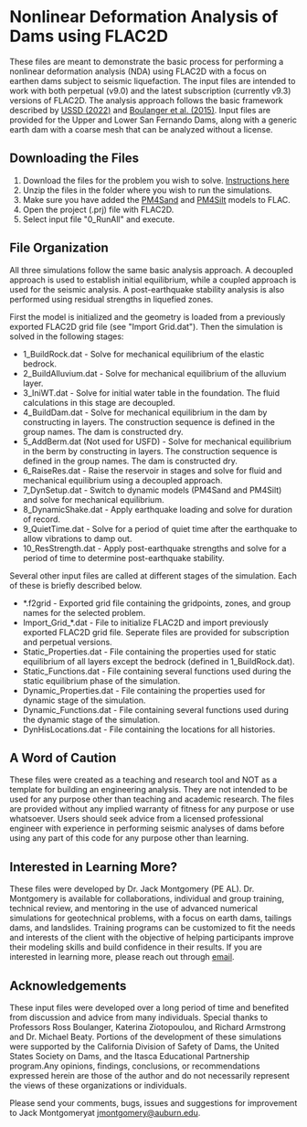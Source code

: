 # Nonlinear Deformation Analysis of Dams using FLAC2D
These files are meant to demonstrate the basic process for performing a nonlinear deformation analysis (NDA) using FLAC2D with a focus on earthen dams subject to seismic liquefaction. The input files are intended to work with both perpetual (v9.0) and the latest subscription (currently v9.3) versions of FLAC2D. The analysis approach follows the basic framework described by [USSD (2022)](https://www.researchgate.net/publication/365614343_Analysis_of_Seismic_Deformations_of_Embankment_Dams) and [Boulanger et al. (2015)](https://www.researchgate.net/publication/272818560_Ch_10_Nonlinear_Deformation_Analyses_of_Liquefaction_Effects_on_Embankment_Dams). Input files are provided for the Upper and Lower San Fernando Dams, along with a generic earth dam with a coarse mesh that can be analyzed without a license. 

## Downloading the Files
  1. Download the files for the problem you wish to solve. [Instructions here](https://docs.github.com/en/repositories/working-with-files/using-files/downloading-source-code-archives)
  2. Unzip the files in the folder where you wish to run the simulations.
  3. Make sure you have added the [PM4Sand](https://pm4sand.engr.ucdavis.edu/) and [PM4Silt](https://pm4silt.engr.ucdavis.edu/) models to FLAC. 
  4. Open the project (.prj) file with FLAC2D.
  5. Select input file "0_RunAll" and execute. 

## File Organization
All three simulations follow the same basic analysis approach. A decoupled approach is used to establish initial equilibrium, while a coupled approach is used for the seismic analysis. A post-earthquake stability analysis is also performed using residual strengths in liquefied zones. 

First the model is initialized and the geometry is loaded from a previously exported FLAC2D grid file (see "Import Grid.dat"). Then the simulation is solved in the following stages:<br/>
- 1_BuildRock.dat - Solve for mechanical equilibrium of the elastic bedrock.<br/>
- 2_BuildAlluvium.dat - Solve for mechanical equilibrium of the alluvium layer.<br/>
- 3_IniWT.dat - Solve for initial water table in the foundation. The fluid calculations in this stage are decoupled.<br/> 
- 4_BuildDam.dat - Solve for mechanical equilibrium in the dam by constructing in layers. The construction sequence is defined in the group names. The dam is constructed dry.<br/> 
- 5_AddBerm.dat (Not used for USFD) - Solve for mechanical equilibrium in the berm by constructing in layers. The construction sequence is defined in the group names. The dam is constructed dry.<br/> 
- 6_RaiseRes.dat - Raise the reservoir in stages and solve for fluid and mechanical equilibrium using a decoupled approach.<br/> 
- 7_DynSetup.dat - Switch to dynamic models (PM4Sand and PM4Silt) and solve for mechanical equilibrium.<br/> 
- 8_DynamicShake.dat - Apply earthquake loading and solve for duration of record.<br/> 
- 9_QuietTime.dat - Solve for a period of quiet time after the earthquake to allow vibrations to damp out.<br/>
- 10_ResStrength.dat - Apply post-earthquake strengths and solve for a period of time to determine post-earthquake stability.<br/>

Several other input files are called at different stages of the simulation. Each of these is briefly described below.<br/>
- *.f2grid - Exported grid file containing the gridpoints, zones, and group names for the selected problem.<br/>
-	Import_Grid_*.dat - File to initialize FLAC2D and import previously exported FLAC2D grid file. Seperate files are provided for subscription and perpetual versions.<br/>
-	Static_Properties.dat - File containing the properties used for static equilibrium of all layers except the bedrock (defined in 1_BuildRock.dat).<br/>
-	Static_Functions.dat - File containing several functions used during the static equilibrium phase of the simulation.<br/>
-	Dynamic_Properties.dat - File containing the properties used for dynamic stage of the simulation.<br/>
-	Dynamic_Functions.dat - File containing several functions used during the dynamic stage of the simulation.<br/>
- DynHisLocations.dat - File containing the locations for all histories.<br/>

## A Word of Caution
These files were created as a teaching and research tool and NOT as a template for building an engineering analysis. They are not intended to be used for any purpose other than teaching and academic research. The files are provided without any implied warranty of fitness for any purpose or use whatsoever. Users should seek advice from a licensed professional engineer with experience in performing seismic analyses of dams before using any part of this code for any purpose other than learning.

## Interested in Learning More?
These files were developed by Dr. Jack Montgomery (PE AL). Dr. Montgomery is available for collaborations, individual and group training, technical review, and mentoring in the use of advanced numerical simulations for geotechnical problems, with a focus on earth dams, tailings dams, and landslides. Training programs can be customized to fit the needs and interests of the client with the objective of helping participants improve their modeling skills and build confidence in their results. If you are interested in learning more, please reach out through [email](mailto:jmontgomery@auburn.edu).  

## Acknowledgements
These input files were developed over a long period of time and benefited from discussion and advice from many individuals. Special thanks to Professors Ross Boulanger, Katerina Ziotopoulou, and Richard Armstrong and Dr. Michael Beaty. Portions of the development of these simulations were supported by the California Division of Safety of Dams, the United States Society on Dams, and the Itasca Educational Partnership program.Any opinions, findings, conclusions, or recommendations expressed herein are those of the author and do not necessarily represent the views of these organizations or individuals.

Please send your comments, bugs, issues and suggestions for improvement to Jack Montgomeryat jmontgomery@auburn.edu.
